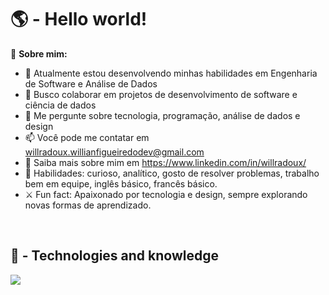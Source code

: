 <h1>🌎 -  Hello world!</h1>

🧠 **Sobre mim:**
- 🔭 Atualmente estou desenvolvendo minhas habilidades em Engenharia de Software e Análise de Dados
- 👯 Busco colaborar em projetos de desenvolvimento de software e ciência de dados
- 💬 Me pergunte sobre tecnologia, programação, análise de dados e design
- 📫 Você pode me contatar em willradoux.willianfigueiredodev@gmail.com
- 📄 Saiba mais sobre mim em https://www.linkedin.com/in/willradoux/
- 📌 Habilidades: curioso, analítico, gosto de resolver problemas, trabalho bem em equipe, inglês básico, francês básico.
- ⚔ Fun fact: Apaixonado por tecnologia e design, sempre explorando novas formas de aprendizado.

<br>

<h2 align="left"> 
  🧠 - Technologies and knowledge
</h2>

<div align="left"> 

<img src="https://skillicons.dev/icons?i=python,c,cpp,linux,git,vscode,powerbi" />

</div>
